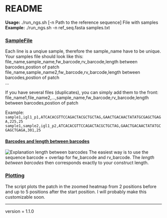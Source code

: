 # README

**Usage:** ./run_ngs.sh [-n Path to the reference sequence] File with samples <br/>
**Example:** ./run_ngs.sh -n ref_seq.fasta samples.txt

### <u>SampleFile</u>
Each line is a unqiue sample, therefore the sample_name have to be unique. <br/>
Your samples file should look like this: <br/>
file_name,sample_name,fw_barcode,rv_barcode,length between barcodes,postion of patch <br/>
file_name,sample_name2,fw_barcode,rv_barcode,length between barcodes,postion of patch <br/>
... <br/>

If you have several files (duplicates), you can simply add them to the front: <br/>
file_name1,file_name2,...,sample_name,fw_barcode,rv_barcode,length between barcodes,postion of patch <br/>

Example:<br/>
`sample1,igl1_p1,ATCACACGTTCCAGACTACGCTGCTAG,GAACTGACAACTATATGCGAGCTGAGA,225,25
sample1,sample2,igl1_p2,ATCACACGTTCCAGACTACGCTGCTAG,GAACTGACAACTATATGCGAGCTGAGA,301,25`

#### <u>Barcodes and length between barcodes</u>
![Explanation length between barcodes](https://docs.google.com/drawings/d/1PCBN5wQSFBwD71xal4ZbwcH0CPPnzmCGk6g9Fs3Qf4k/export/png)
The easiest way is to use the sequence barcode + overlap for fw_barcode and rv_barcode. The _length between barcodes_ then corresponds exactly to your construct length.


### <u>Plotting</u>
The script plots the patch in the zoomed heatmap from 2 positions before and up to 5 positions after the start position. I will probably make this customizable soon.

---
version = 1.1.0